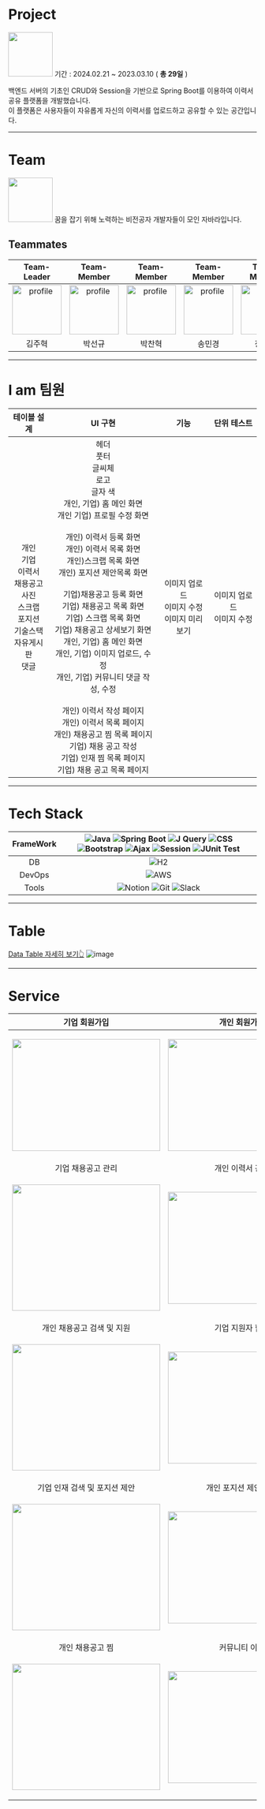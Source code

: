 # Project

<img src="https://github.com/kjh5848/miniproject-JOBALR/assets/161176345/8bc39efd-533f-4696-ae5c-99b07c0e1462" height=90> 기간 : 2024.02.21 ~ 2023.03.10 ( __총 29일__ )

백엔드 서버의 기초인 CRUD와 Session을 기반으로 Spring Boot를 이용하여 이력서 공유 플랫폼을 개발했습니다. 
<br>이 플랫폼은 사용자들이 자유롭게 자신의 이력서를 업로드하고 공유할 수 있는 공간입니다.

---

# Team
<img src="https://github.com/kjh5848/miniproject-JOBALR/assets/161176345/8bc39efd-533f-4696-ae5c-99b07c0e1462" height=90>
꿈을 잡기 위해 노력하는 비전공자 개발자들이 모인 자바라입니다.

## Teammates
| Team-Leader | Team-Member | Team-Member | Team-Member | Team-Member |
|:-----------:|:-----------:|:-----------:|:-----------:|:-----------:|
| <img src="https://github.com/vosw1/miniproject-jobala-v2-ssr/assets/153582401/d20420bf-008c-4fd0-a7e0-8983d7606c7c" alt="profile" width="100" height="100"> | <img src="https://github.com/vosw1/miniproject-jobala-v2-ssr/assets/153582401/c4180860-481a-46f0-a0e2-df05bdf8a586" alt="profile" width="100" height="100"> | <img src="https://github.com/vosw1/miniproject-jobala-v2-ssr/assets/153582401/9d7395db-e810-466e-bd9d-9216d18d0395" alt="profile" width="100" height="100"> | <img src="https://avatars.githubusercontent.com/u/153582401?v=4" alt="profile" width="100" height="100"> | <img src="https://github.com/vosw1/miniproject-jobala-v2-ssr/assets/153582401/84715293-8f3a-4939-8122-c85438791364" alt="profile" width="100" height="100"> |
| 김주혁 | 박선규 | 박찬혁 | 송민경 | 장유진 |

---

#  I am 팀원
| 테이블 설계 |  UI 구현 | 기능 | 단위 테스트 | 
|:--:|:--:|:---------------:|:---------------:|
|개인<br/>기업<br/>이력서<br/>채용공고<br/>사진<br/>스크랩<br/>포지션<br/>기술스택<br/>자유게시판<br/>댓글| 헤더<br/>풋터<br/>글씨체<br/>로고<br/>글자 색<br/>개인, 기업) 홈 메인 화면<br/>개인 기업) 프로필 수정 화면 <br/><br/>개인) 이력서 등록 화면 <br/> 개인) 이력서 목록 화면<br/>개인)스크랩 목록 화면 <br/>개인) 포지션 제안목록 화면<br/><br/>기업)채용공고 등록 화면 <br/>기업) 채용공고 목록 화면 <br/>기업) 스크랩 목록 화면<br/>기업) 채용공고 상세보기 화면<br/>개인, 기업) 홈 메인 화면<br/>개인, 기업) 이미지 업로드, 수정</br>개인, 기업) 커뮤니티 댓글 작성, 수정</br></br>개인) 이력서 작성 페이지</br>개인) 이력서 목록 페이지</br>개인) 채용공고 찜 목록 페이지</br>기업) 채용 공고 작성</br>기업) 인재 찜 목록 페이지</br>기업) 채용 공고 목록 페이지|이미지 업로드<br/>이미지 수정<br/>이미지 미리보기|이미지 업로드<br/>이미지 수정
---

# Tech Stack

| FrameWork | ![Java](https://img.shields.io/badge/Java-%23ED8B00.svg?style=flat&logo=openjdk&logoColor=white) ![Spring Boot](https://img.shields.io/badge/-Spring%20Boot-brightgreen?logo=spring&logoColor=white) ![J Query](https://img.shields.io/badge/Jquery-23ED8B00.svg?style=flat&logo=jquery&logoColor=white) ![CSS](https://img.shields.io/badge/-CSS3-blue?logo=css3&logoColor=white) ![Bootstrap](https://img.shields.io/badge/Bootstrap-%238511FA.svg?style=flat&logo=bootstrap&logoColor=white) ![Ajax](https://img.shields.io/badge/Ajax-red.svg?style=flat&logo=ajax&logoColor=white) ![Session](https://img.shields.io/badge/Session-ffcd00.svg?style=flat&logo=session&logoColor=white)  ![JUnit Test](https://img.shields.io/badge/JUnitTest-E34F26?style=flat&logo=junit&logoColor=white)|
| :-------: | :---------------------------------------------------------------------------------------------------------------------------------------------------------------------------------------------------------------------------------------------------------------------------------------------------------------------------------------------------------------------------------------------------------------------------------: |
|    DB     | ![H2](https://img.shields.io/badge/-H2-orange?logo=amazondocumentdb&logoColor=white)                                                                                                                                                                                                                                               |
|  DevOps   | ![AWS](https://img.shields.io/badge/Amazonaws-232F3E?style=flat&logo=amazonaws&logoColor=white)                                                                                                                                                                                                                                  |
|  Tools    | ![Notion](https://img.shields.io/badge/-Notion-black?logo=notion&logoColor=white) ![Git](https://img.shields.io/badge/-Git-red?logo=git&logoColor=white) ![Slack](https://img.shields.io/badge/-Slack-purple?logo=slack&logoColor=white)   

---

# Table
[Data Table 자세히 보기👆](https://www.erdcloud.com/d/rgigtLPKJ5sxrPbzz)
![image](https://github.com/user-attachments/assets/9dee55dd-0277-44f6-b75a-a754f2ef1f03)

---

# Service

| 기업 회원가입 | 개인 회원가입 |
|:-----------------:|:-------------------:|
| <p align="center"><img src="https://github.com/vosw1/miniproject-jobala-v2-ssr/assets/153582401/5fc671ef-9683-4b38-a7be-b5c268044d92" width="300" height="227"/></p> | <p align="center"><img src="https://github.com/vosw1/miniproject-jobala-v2-ssr/assets/153582401/446cf17d-bf99-4075-a5e9-19fd48014bb5" width="300" height="227"/></p> |
| 기업 채용공고 관리 | 개인 이력서 관리 |
| <p align="center"><img src="https://github.com/vosw1/miniproject-jobala-v2-ssr/assets/153582401/ef063154-58e3-4b18-a755-348af90cc724" width="300" height="256"/></p> | <p align="center"><img src="https://github.com/vosw1/miniproject-jobala-v2-ssr/assets/153582401/a555aec9-2f69-4df8-a308-f7a29e39d906" width="300" height="227"/></p> |
| 개인 채용공고 검색 및 지원 | 기업 지원자 합격 |
| <p align="center"><img src="https://github.com/vosw1/miniproject-jobala-v2-ssr/assets/153582401/dea17a88-28f6-42a3-8bc1-b7c9347cfc69" width="300" height="256"/></p> | <p align="center"><img src="https://github.com/vosw1/miniproject-jobala-v2-ssr/assets/153582401/cedf7bac-6728-490c-8d95-ed7f17eaa2be" width="300" height="227"/></p> |
| 기업 인재 검색 및 포지션 제안 | 개인 포지션 제안 수락 |
| <p align="center"><img src="https://github.com/vosw1/miniproject-jobala-v2-ssr/assets/153582401/d9d6de44-a066-44d8-a994-5b46b0dbe937" width="300" height="256"/></p> | <p align="center"><img src="https://github.com/vosw1/miniproject-jobala-v2-ssr/assets/153582401/79cc6946-1d7f-483b-943e-841616d18448" width="300" height="227"/></p> |
| 개인 채용공고 찜 | 커뮤니티 이용 |
| <p align="center"><img src="https://github.com/vosw1/miniproject-jobala-v2-ssr/assets/153582401/c8d2db4c-4779-4384-9dd6-bc2be4a06a49" width="300" height="256"/></p> | <p align="center"><img src="https://github.com/vosw1/miniproject-jobala-v2-ssr/assets/153582401/aabdf11b-b08e-459b-a650-ab0939711045" width="300" height="227"/></p> |



